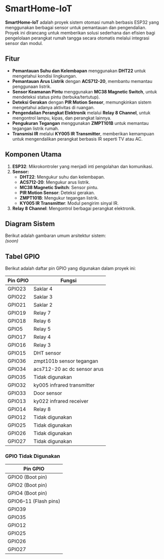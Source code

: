 # SmartHome-IoT

**SmartHome-IoT** adalah proyek sistem otomasi rumah berbasis ESP32 yang menggunakan berbagai sensor untuk pemantauan dan pengendalian. Proyek ini dirancang untuk memberikan solusi sederhana dan efisien bagi pengelolaan perangkat rumah tangga secara otomatis melalui integrasi sensor dan modul.

## **Fitur**
- **Pemantauan Suhu dan Kelembapan** menggunakan **DHT22** untuk mengetahui kondisi lingkungan.  
- **Pemantauan Arus Listrik** dengan **ACS712-20**, membantu memantau penggunaan listrik.  
- **Sensor Keamanan Pintu** menggunakan **MC38 Magnetic Switch**, untuk mendeteksi status pintu (terbuka/tertutup).  
- **Deteksi Gerakan** dengan **PIR Motion Sensor**, memungkinkan sistem mengetahui adanya aktivitas di ruangan.  
- **Pengendalian Perangkat Elektronik** melalui **Relay 8 Channel**, untuk mengontrol lampu, kipas, dan perangkat lainnya.  
- **Pengukuran Tegangan** menggunakan **ZMPT101B** untuk memantau tegangan listrik rumah.  
- **Transmisi IR** melalui **KY005 IR Transmitter**, memberikan kemampuan untuk mengendalikan perangkat berbasis IR seperti TV atau AC.

## **Komponen Utama**
1. **ESP32**: Mikrokontroler yang menjadi inti pengolahan dan komunikasi.  
2. **Sensor:**
   - **DHT22**: Mengukur suhu dan kelembapan.  
   - **ACS712-20**: Mengukur arus listrik.  
   - **MC38 Magnetic Switch**: Sensor pintu.  
   - **PIR Motion Sensor**: Deteksi gerakan.  
   - **ZMPT101B**: Mengukur tegangan listrik.  
   - **KY005 IR Transmitter**: Modul pengirim sinyal IR.  
3. **Relay 8 Channel**: Mengontrol berbagai perangkat elektronik.  

## **Diagram Sistem**
Berikut adalah gambaran umum arsitektur sistem:  
*(soon)*  

## **Tabel GPIO**
Berikut adalah daftar pin GPIO yang digunakan dalam proyek ini:

| **Pin GPIO** | **Fungsi**                         |
|--------------|------------------------------------|
| GPIO23       | Saklar 4                          |
| GPIO22       | Saklar 3                          |
| GPIO21       | Saklar 2                          |
| GPIO19       | Relay 7                           |
| GPIO18       | Relay 6                           |
| GPIO5        | Relay 5                           |
| GPIO17       | Relay 4                           |
| GPIO16       | Relay 3                           |
| GPIO15       | DHT sensor                        |
| GPIO36       | zmpt101b sensor tegangan          |
| GPIO34       | acs712-20 ac dc sensor arus       |
| GPIO35       | Tidak digunakan                   |
| GPIO32       | ky005 infrared transmitter        |
| GPIO33       | Door sensor                       |
| GPIO13       | ky022 infrared receiver           |
| GPIO14       | Relay 8                           |
| GPIO12       | Tidak digunakan                   |
| GPIO25       | Tidak digunakan                   |
| GPIO26       | Tidak digunakan                   |
| GPIO27       | Tidak digunakan                   |

### **GPIO Tidak Digunakan**
| **Pin GPIO**          |
|-----------------------|
| GPIO0 (Boot pin)      |
| GPIO2 (Boot pin)      |
| GPIO4 (Boot pin)      |
| GPIO6–11 (Flash pins) |
| GPIO39                |
| GPIO35                |
| GPIO12                |
| GPIO25                |
| GPIO26                |
| GPIO27                |


